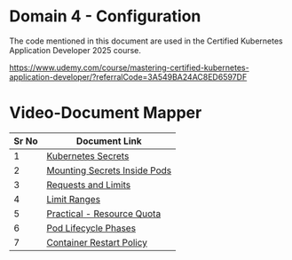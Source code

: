# Domain 4 - Configuration

The code mentioned in this document are used in the Certified Kubernetes Application Developer 2025 course.

https://www.udemy.com/course/mastering-certified-kubernetes-application-developer/?referralCode=3A549BA24AC8ED6597DF


# Video-Document Mapper

| Sr No | Document Link |
| ------ | ------ |
| 1 | [Kubernetes Secrets][PlDa] |
| 2 | [Mounting Secrets Inside Pods][PlDb] |
| 3 | [Requests and Limits][PlDc]
| 4 | [Limit Ranges][PlDd]
| 5 | [Practical - Resource Quota][PlDe]
| 6 | [Pod Lifecycle Phases][PlDf]
| 7 | [Container Restart Policy][PlDg]

   [PlDa]: <./secret-data.md>
   [PlDb]: <./mounting-secrets.md>
   [PlDc]: <./requests-limits.md>
   [PlDd]: <./limit-ranges.md>
   [PlDe]: <./resource-quota.md>
   [PlDf]: <./pod-phases.md>
   [PlDg]: <./restartPolicy.md>